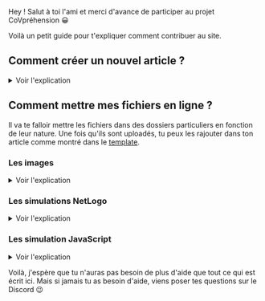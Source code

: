 Hey ! Salut à toi l'ami et merci d'avance de participer au projet CoVpréhension 😀

Voilà un petit guide pour t'expliquer comment contribuer au site.

## Comment créer un nouvel article ?

<details>
<summary>Voir l'explication</summary>

1. Aller dans le sous-dossier [`_posts`](https://github.com/RoiArthurB/CoVprehension/tree/master/_i18n/fr/_posts)
2. Créer un nouveau fichier au format suivant : `AAAA-MM-JJ-qXX.md`
3. **Copier-coller** puis **Compléter** l'en-tête suivante :
```
---
layout: post
title: "Question XX : Trouver un chouette titre"
subtitle: "Et un sous-titre qui déchire sa race"

# Par défaut image du masque
#background: '/img/bg-index.jpg'

# Ne s'affichera pas si vide
author_text : Prénom N., Prénom N.
author_simulations : Prénom N.
author_illustration : Prénom N.

# Pour ne pas afficher la question dans le flux global
# Si t'as un doute, n'y touche pas :)
hidden: false

# Si    / Marque la question comme 
# true  / "traitée"
# false / "en traitement"
publish: false
---

<!-- TON TEXTE ICI -->
```
4. Remplir le contenu de l'article en écrivant un article au format [HTML](https://www.w3schools.com/html/) ou au format [MarkDown](https://www.markdownguide.org/).

### Bonus

Il y a un fichier d'exemple avec tout ce qu'il est possible de mettre dans les posts qui est disponible [ici](https://github.com/covprehension/CoVprehension/blob/master/_i18n/fr/_posts/TEMPLATE-COMMUN.md) (bouton `raw` pour voir le code en _Markdown_).

### Comment voir mon article ?

T'as écrit ton article et c'est cool, mais ce qui serait encore plus cool serait de voir ton article directement dans le site non ?

Pour ce faire, soit t'es un développeur et tu sais comment faire, soit t'es un humain normal et tu vas devoir un peu bidouiller !

**La manip**

Tous les articles dans le dossier `_posts` sont générés et accessibles sur le site, il manque juste le lien pour les articles _en traitement_.

Pour aller voir l'article sur le site, il suffit donc de prendre le nom du fichier et de le transformer comme ça :
```
                          2020-03-24-q0.md
                           \/  \/ \/ \/ \/
https://covprehension.org/2020/03/24/q0.html
```

Facile non ? 😉

</details>

## Comment mettre mes fichiers en ligne ?

Il va te falloir mettre les fichiers dans des dossiers particuliers en fonction de leur nature. Une fois qu'ils sont uploadés, tu peux les rajouter dans ton article comme montré dans le [template](https://github.com/covprehension/CoVprehension/blob/master/_i18n/fr/_posts/TEMPLATE-COMMUN.md).

### Les images

<details>
<summary>Voir l'explication</summary>

Dans le dossier racine `/img/posts` (tu peux cliquer [ici](https://github.com/covprehension/CoVprehension/tree/master/img/posts) pour aller directement dans le dossier).

</details>

### Les simulations NetLogo

<details>
<summary>Voir l'explication</summary>

#### Avant de l'uploader

1. Les simulations NetLogo doivent être exportées depuis le logiciel NetLogo en cliquant sur "File" puis "Save As NetLogo Web..."
2. Tu dois nommer ton fichier de cette manière `CoVprehension_Confinement_Q<indexNumeriqueArbitraire>.html`

#### Où l'uploader

Dans le dossier racine `/simulations/` (tu peux cliquer [ici](https://github.com/covprehension/CoVprehension/tree/master/simulations) pour aller directement dans le dossier).

#### Utiliser la simulation dans la page

Tu vas devoir mettre ce petit bout de code en changeant `<indexNumeriqueArbitraire>` par celui que t'as choisi dans le nom de ton fichier :

```
<a href="#" class="btn btn-primary" onclick="loadIframeSimulator(<indexNumeriqueArbitraire>, this); return false;">Simuler l'impact du confinement sur la courbe épidémique</a>
<div class="iframeContainer"></div>
```

</details>

### Les simulation JavaScript

<details>
<summary>Voir l'explication</summary>

#### Les ressources

La librarie utilisée est basée sur [particles.js](https://vincentgarreau.com/particles.js/) et a été retravaillée par @benoitgaudou et @RoiArthurB.

Tu la trouveras [là](https://github.com/covprehension/CoVprehension/blob/master/assets/particles.js) `/assets/particles.js`.

#### Où mettre les fichiers

Les fichiers d'appels sont appelés dynamiquement dans les posts. Ils devront se trouver dans un dossier unique `/simulations/js/<numeroQuestion>/` (avec n'importe quel nom et appelés dans l'ordre alphabetique). 

</details>

Voilà, j'espère que tu n'auras pas besoin de plus d'aide que tout ce qui est écrit ici. Mais si jamais tu as besoin d'aide, viens poser tes questions sur le Discord 😉
